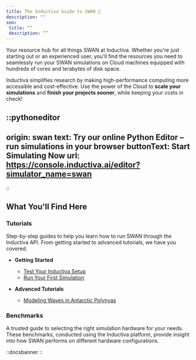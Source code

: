 ```yaml
---
title: The Inductiva Guide to SWAN 🌊
description: ""
seo:
 title: “”
 description: “”
---
```


Your resource hub for all things SWAN at Inductiva. Whether you're just starting out or an experienced user, you'll find the resources you need to seamlessly run your SWAN simulations on Cloud machines equipped with hundreds of cores and terabytes of disk space.

Inductiva simplifies research by making high-performance computing more accessible and cost-effective. Use the power of the Cloud to **scale your simulations** and **finish your projects sooner**, while keeping your costs in check! 

::pythoneditor
---
origin: swan
text: Try our online Python Editor – run simulations in your browser
buttonText: Start Simulating Now
url: https://console.inductiva.ai/editor?simulator_name=swan
---
::


## What You'll Find Here

### Tutorials
Step-by-step guides to help you learn how to run SWAN through the Inductiva API. From getting started to advanced tutorials, we have you covered.

* **Getting Started**
    - [Test Your Inductiva Setup](tutorials/setup-test)
    - [Run Your First Simulation](tutorials/quick-start)

* **Advanced Tutorials**
    - [Modeling Waves in Antarctic Polynyas](tutorials/modeling-waves-in-polynyas/)

### Benchmarks
A trusted guide to selecting the right simulation hardware for your needs. These benchmarks, conducted using the Inductiva platform, provide insight into how SWAN performs on different hardware configurations.

::docsbanner
::
